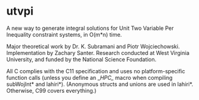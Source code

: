 # utvpi
A new way to generate integral solutions for Unit Two Variable Per Inequality constraint systems, in O(m*n) time.

Major theoretical work by Dr. K. Subramani and Piotr Wojciechowski. Implementation by Zachary Santer. Research conducted at West Virginia University, and funded by the National Science Foundation.

All C complies with the C11 specification and uses no platform-specific function calls (unless you define an \__HPC\__ macro when compiling subWojInt\* and lahiri\*). (Anonymous structs and unions are used in lahiri\*. Otherwise, C99 covers everything.)
